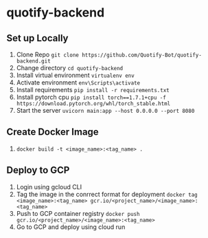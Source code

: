 # quotify-backend

## Set up Locally
1. Clone Repo `git clone https://github.com/Quotify-Bot/quotify-backend.git`
2. Change directory `cd quotify-backend`
3. Install virtual environment `virtualenv env`
4. Activate environment  `env\Scripts\activate`
5. Install requirements `pip install -r requirements.txt`
6. Install pytorch cpu `pip install torch==1.7.1+cpu -f https://download.pytorch.org/whl/torch_stable.html`
7. Start the server `uvicorn main:app --host 0.0.0.0 --port 8080`


## Create Docker Image
1. `docker build -t <image_name>:<tag_name> .`


## Deploy to GCP
1. Login using gcloud CLI `	`
2. Tag the image in the conrrect format for deployment `docker tag <image_name>:<tag_name> gcr.io/<project_name>/<image_name>:<tag_name>`
3. Push to GCP container registry `docker push gcr.io/<project_name>/<image_name>:<tag_name>`
4. Go to GCP and deploy using cloud run
